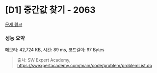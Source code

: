 # [D1] 중간값 찾기 - 2063 

[문제 링크](https://swexpertacademy.com/main/code/problem/problemDetail.do?contestProbId=AV5QPsXKA2UDFAUq) 

### 성능 요약

메모리: 42,724 KB, 시간: 89 ms, 코드길이: 97 Bytes



> 출처: SW Expert Academy, https://swexpertacademy.com/main/code/problem/problemList.do